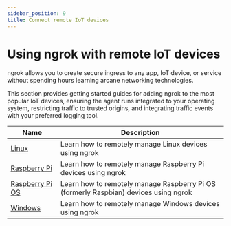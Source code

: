 ```yaml
---
sidebar_position: 9
title: Connect remote IoT devices
---
```


# Using ngrok with remote IoT devices

ngrok allows you to create secure ingress to any app, IoT device, or service without spending hours learning arcane networking technologies.

This section provides getting started guides for adding ngrok to the most popular IoT devices, ensuring the agent runs integrated to your operating system, restricting traffic to trusted origins, and integrating traffic events with your preferred logging tool.

| Name                                                | Description                                                                          |
| --------------------------------------------------- | ------------------------------------------------------------------------------------ |
| [Linux](/guides/device-gateway/linux)               | Learn how to remotely manage Linux devices using ngrok                               |
| [Raspberry Pi](/guides/device-gateway/raspberry-pi) | Learn how to remotely manage Raspberry Pi devices using ngrok                        |
| [Raspberry Pi OS](/guides/device-gateway/raspbian)  | Learn how to remotely manage Raspberry Pi OS (formerly Raspbian) devices using ngrok |
| [Windows](/guides/device-gateway/windows)           | Learn how to remotely manage Windows devices using ngrok                             |
